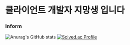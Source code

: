 # 클라이언트 개발자 지망생 입니다

### Inform
![Anurag's GitHub stats](https://github-readme-stats.vercel.app/api?username=JangWheesung&show_icons=true&theme=radical&locale=kr)
[![Solved.ac Profile](http://mazassumnida.wtf/api/v2/generate_badge?boj=ssam7977)](https://solved.ac/bos94330/)
